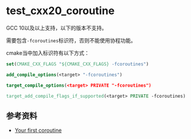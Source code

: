 # test_cxx20_coroutine

GCC 10以及以上支持，以下的版本不支持。

需要包含`-fcoroutines`标识符，否则不能使用协程功能。

cmake当中加入标识符有以下方式：

```cmake
set(CMAKE_CXX_FLAGS "${CMAKE_CXX_FLAGS} -fcoroutines")

add_compile_options(<target> "-fcoroutines")

target_compile_options(<target> PRIVATE "-fcoroutines")

target_add_compile_flags_if_supported(<target> PRIVATE -fcoroutines)
```

## 参考资料

- [Your first coroutine](https://blog.panicsoftware.com/your-first-coroutine/)
